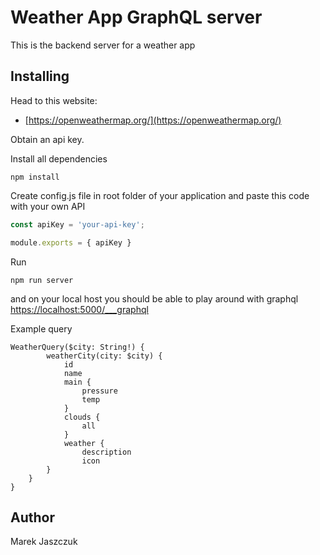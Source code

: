 # Weather App GraphQL server

This is the backend server for a weather app

## Installing

Head to this website:
* [https://openweathermap.org/](https://openweathermap.org/)

Obtain an api key.

Install all dependencies
```
npm install
```

Create config.js file in root folder of your application and paste this code with your own API
```js
const apiKey = 'your-api-key';

module.exports = { apiKey }
```

Run
```
npm run server
```

and on your local host you should be able to play around with graphql
[https://localhost:5000/___graphql](https://localhost:5000/___graphql)

Example query
```
WeatherQuery($city: String!) {
        weatherCity(city: $city) {
            id
            name
            main {
                pressure
                temp
            }
            clouds {
                all
            }
            weather {
                description
                icon
        }
    }
}
```


## Author

Marek Jaszczuk